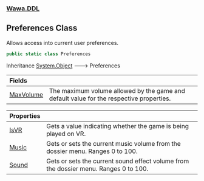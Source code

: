 ### [Wawa.DDL](Wawa.DDL.md 'Wawa.DDL')

## Preferences Class

Allows access into current user preferences.

```csharp
public static class Preferences
```

Inheritance [System.Object](https://docs.microsoft.com/en-us/dotnet/api/System.Object 'System.Object') &#129106; Preferences

| Fields | |
| :--- | :--- |
| [MaxVolume](MaxVolume.md 'Wawa.DDL.Preferences.MaxVolume') | The maximum volume allowed by the game and default value for the respective properties. |

| Properties | |
| :--- | :--- |
| [IsVR](Preferences.IsVR().md 'Wawa.DDL.Preferences.IsVR') | Gets a value indicating whether the game is being played on VR. |
| [Music](Preferences.Music().md 'Wawa.DDL.Preferences.Music') | Gets or sets the current music volume from the dossier menu. Ranges 0 to 100. |
| [Sound](Preferences.Sound().md 'Wawa.DDL.Preferences.Sound') | Gets or sets the current sound effect volume from the dossier menu. Ranges 0 to 100. |

